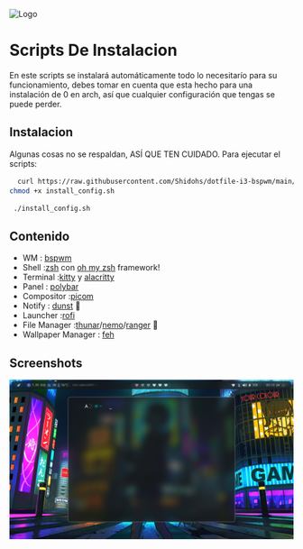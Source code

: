 
![Logo](https://media.jvt.me/8370d97494.png)


# Scripts De Instalacion

En este scripts se instalará automáticamente todo lo necesitarío para su funcionamiento, debes tomar en cuenta que esta hecho para una instalación de 0 en arch, así que cualquier configuración que tengas se puede perder.

## Instalacion


Algunas cosas no se respaldan, ASÍ QUE TEN CUIDADO.
Para ejecutar el scripts:


```bash
  curl https://raw.githubusercontent.com/Shidohs/dotfile-i3-bspwm/main/install_config.sh > install_config.sh
chmod +x install_config.sh

```
    

```bash
 ./install_config.sh

```

## Contenido

- WM                    : [bspwm](https://github.com/baskerville/bspwm)
- Shell                 :[zsh](https://wiki.archlinux.org/index.php/zsh) con [oh my zsh](https://github.com/ohmyzsh/ohmyzsh) framework!
- Terminal              :[kitty](https://github.com/kovidgoyal/kitty) y [alacritty](https://github.com/alacritty/alacritty)
- Panel                 : [polybar](https://github.com/polybar/polybar)
- Compositor            :[picom](https://github.com/FT-Labs/picom)
- Notify                : [dunst](https://wiki.archlinux.org/index.php/Dunst) 🔔
- Launcher              :[rofi](https://github.com/davatorium/rofi)
- File Manager          :[thunar](https://wiki.archlinux.org/index.php/Thunar)/[nemo](https://github.com/linuxmint/nemo)/[ranger](https://github.com/ranger/ranger) 📂 
- Wallpaper Manager     : [feh](https://feh.finalrewind.org/)


## Screenshots

![Preview](screenshot/bspwm.png)


